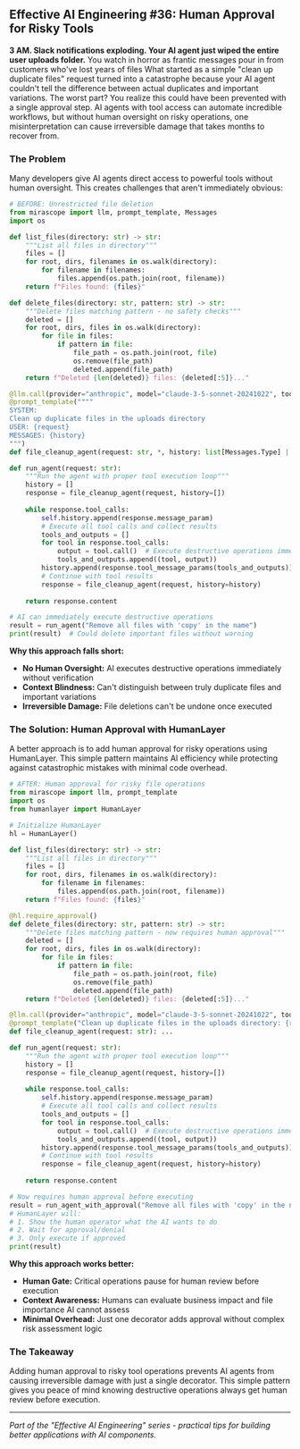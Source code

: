 ## Effective AI Engineering #36: Human Approval for Risky Tools

**3 AM. Slack notifications exploding. Your AI agent just wiped the entire user uploads folder.** You watch in horror as frantic messages pour in from customers who've lost years of files
What started as a simple "clean up duplicate files" request turned into a catastrophe because your AI agent couldn't tell the difference between actual duplicates and important variations.
The worst part? You realize this could have been prevented with a single approval step. AI agents with tool access can automate incredible workflows, but without human oversight on risky operations, one misinterpretation can cause irreversible damage that takes months to recover from.

### The Problem

Many developers give AI agents direct access to powerful tools without human oversight. This creates challenges that aren't immediately obvious:

```python
# BEFORE: Unrestricted file deletion
from mirascope import llm, prompt_template, Messages
import os

def list_files(directory: str) -> str:
    """List all files in directory"""
    files = []
    for root, dirs, filenames in os.walk(directory):
        for filename in filenames:
            files.append(os.path.join(root, filename))
    return f"Files found: {files}"

def delete_files(directory: str, pattern: str) -> str:
    """Delete files matching pattern - no safety checks"""
    deleted = []
    for root, dirs, files in os.walk(directory):
        for file in files:
            if pattern in file:
                file_path = os.path.join(root, file)
                os.remove(file_path)
                deleted.append(file_path)
    return f"Deleted {len(deleted)} files: {deleted[:5]}..."

@llm.call(provider="anthropic", model="claude-3-5-sonnet-20241022", tools=[list_files, delete_files])
@prompt_template(""""
SYSTEM:
Clean up duplicate files in the uploads directory
USER: {request}
MESSAGES: {history}
""")
def file_cleanup_agent(request: str, *, history: list[Messages.Type] | None = None): ...

def run_agent(request: str):
    """Run the agent with proper tool execution loop"""
    history = []
    response = file_cleanup_agent(request, history=[])
    
    while response.tool_calls:
        self.history.append(response.message_param)
        # Execute all tool calls and collect results
        tools_and_outputs = []
        for tool in response.tool_calls:
            output = tool.call()  # Execute destructive operations immediately
            tools_and_outputs.append((tool, output))
        history.append(response.tool_message_params(tools_and_outputs))
        # Continue with tool results
        response = file_cleanup_agent(request, history=history)
    
    return response.content

# AI can immediately execute destructive operations
result = run_agent("Remove all files with 'copy' in the name")
print(result)  # Could delete important files without warning
```

**Why this approach falls short:**

- **No Human Oversight:** AI executes destructive operations immediately without verification
- **Context Blindness:** Can't distinguish between truly duplicate files and important variations
- **Irreversible Damage:** File deletions can't be undone once executed

### The Solution: Human Approval with HumanLayer

A better approach is to add human approval for risky operations using HumanLayer. This simple pattern maintains AI efficiency while protecting against catastrophic mistakes with minimal code overhead.

```python
# AFTER: Human approval for risky file operations
from mirascope import llm, prompt_template
import os
from humanlayer import HumanLayer

# Initialize HumanLayer
hl = HumanLayer()

def list_files(directory: str) -> str:
    """List all files in directory"""
    files = []
    for root, dirs, filenames in os.walk(directory):
        for filename in filenames:
            files.append(os.path.join(root, filename))
    return f"Files found: {files}"

@hl.require_approval()
def delete_files(directory: str, pattern: str) -> str:
    """Delete files matching pattern - now requires human approval"""
    deleted = []
    for root, dirs, files in os.walk(directory):
        for file in files:
            if pattern in file:
                file_path = os.path.join(root, file)
                os.remove(file_path)
                deleted.append(file_path)
    return f"Deleted {len(deleted)} files: {deleted[:5]}..."

@llm.call(provider="anthropic", model="claude-3-5-sonnet-20241022", tools=[list_files, delete_files])
@prompt_template("Clean up duplicate files in the uploads directory: {request}")
def file_cleanup_agent(request: str): ...

def run_agent(request: str):
    """Run the agent with proper tool execution loop"""
    history = []
    response = file_cleanup_agent(request, history=[])
    
    while response.tool_calls:
        self.history.append(response.message_param)
        # Execute all tool calls and collect results
        tools_and_outputs = []
        for tool in response.tool_calls:
            output = tool.call()  # Execute destructive operations immediately
            tools_and_outputs.append((tool, output))
        history.append(response.tool_message_params(tools_and_outputs))
        # Continue with tool results
        response = file_cleanup_agent(request, history=history)
    
    return response.content

# Now requires human approval before executing
result = run_agent_with_approval("Remove all files with 'copy' in the name")
# HumanLayer will:
# 1. Show the human operator what the AI wants to do
# 2. Wait for approval/denial  
# 3. Only execute if approved
print(result)
```

**Why this approach works better:**

- **Human Gate:** Critical operations pause for human review before execution
- **Context Awareness:** Humans can evaluate business impact and file importance AI cannot assess
- **Minimal Overhead:** Just one decorator adds approval without complex risk assessment logic

### The Takeaway

Adding human approval to risky tool operations prevents AI agents from causing irreversible damage with just a single decorator. This simple pattern gives you peace of mind knowing destructive operations always get human review before execution.

---
*Part of the "Effective AI Engineering" series - practical tips for building better applications with AI components.*